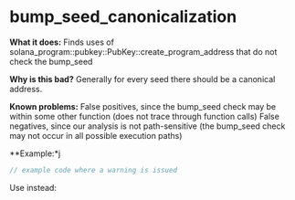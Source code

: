 # bump_seed_canonicalization

**What it does:**
Finds uses of solana_program::pubkey::PubKey::create_program_address that do not check the bump_seed

**Why is this bad?**
Generally for every seed there should be a canonical address.

**Known problems:**
False positives, since the bump_seed check may be within some other function (does not
trace through function calls)
False negatives, since our analysis is not path-sensitive (the bump_seed check may not
occur in all possible execution paths)

\**Example:*j

```rust
// example code where a warning is issued

```

Use instead:

```rust

```
